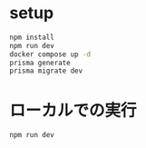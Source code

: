 
# setup

```bash
npm install
npm run dev
docker compose up -d
prisma generate
prisma migrate dev
```

# ローカルでの実行

```bash
npm run dev
```

